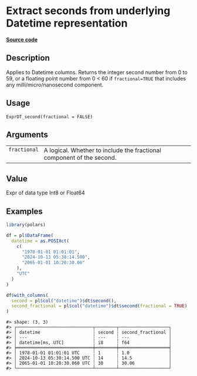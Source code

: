 

# Extract seconds from underlying Datetime representation

[**Source code**](https://github.com/pola-rs/r-polars/tree/d562252dbb77de7e06ca3e6150d74a2c709763bc/R/expr__datetime.R#L442)

## Description

Applies to Datetime columns. Returns the integer second number from 0 to
59, or a floating point number from 0 \< 60 if
<code>fractional=TRUE</code> that includes any milli/micro/nanosecond
component.

## Usage

<pre><code class='language-R'>ExprDT_second(fractional = FALSE)
</code></pre>

## Arguments

<table>
<tr>
<td style="white-space: nowrap; font-family: monospace; vertical-align: top">
<code id="ExprDT_second_:_fractional">fractional</code>
</td>
<td>
A logical. Whether to include the fractional component of the second.
</td>
</tr>
</table>

## Value

Expr of data type Int8 or Float64

## Examples

``` r
library(polars)

df = pl$DataFrame(
  datetime = as.POSIXct(
    c(
      "1978-01-01 01:01:01",
      "2024-10-13 05:30:14.500",
      "2065-01-01 10:20:30.06"
    ),
    "UTC"
  )
)

df$with_columns(
  second = pl$col("datetime")$dt$second(),
  second_fractional = pl$col("datetime")$dt$second(fractional = TRUE)
)
```

    #> shape: (3, 3)
    #> ┌─────────────────────────────┬────────┬───────────────────┐
    #> │ datetime                    ┆ second ┆ second_fractional │
    #> │ ---                         ┆ ---    ┆ ---               │
    #> │ datetime[ms, UTC]           ┆ i8     ┆ f64               │
    #> ╞═════════════════════════════╪════════╪═══════════════════╡
    #> │ 1978-01-01 01:01:01 UTC     ┆ 1      ┆ 1.0               │
    #> │ 2024-10-13 05:30:14.500 UTC ┆ 14     ┆ 14.5              │
    #> │ 2065-01-01 10:20:30.060 UTC ┆ 30     ┆ 30.06             │
    #> └─────────────────────────────┴────────┴───────────────────┘
